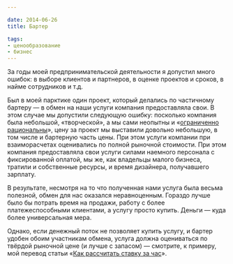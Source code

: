 ```yaml
---

date: 2014-06-26
title: Бартер

tags:
- ценообразование
- бизнес
---
```


За годы моей предпринимательской деятельности я допустил много ошибок: в выборе клиентов и партнеров, в оценке проектов и сроков, в найме сотрудников и т.д. 

Был в моей парктике один проект, который делались по частичному бартеру — в обмен на наши услуги компания предоставляла свои. В этом случае мы допустили следующую ошибку: посколько компания была небольшой, «творческой», а мы сами неопытны и «[ограниченно рациональны](http://ru.wikipedia.org/wiki/%D0%9E%D0%B3%D1%80%D0%B0%D0%BD%D0%B8%D1%87%D0%B5%D0%BD%D0%BD%D0%B0%D1%8F_%D1%80%D0%B0%D1%86%D0%B8%D0%BE%D0%BD%D0%B0%D0%BB%D1%8C%D0%BD%D0%BE%D1%81%D1%82%D1%8C)», цену за проект мы выставили довольно небольшую, в том числе и бартерную часть цены. При этом услуги компании при взаиморасчетах оценивались по полной рыночной стоимости. При этом компания предоставляла свои услуги силами наемного персонала с фиксированной оплатой, мы же, как владельцы малого бизнеса, тратили и собственные ресурсы, и время дизайнера, получавшего зарплату. 

В результате, несмотря на то что полученная нами услуга была весьма полезной, обмен  для нас оказался неравноценным. Гораздо лучше было бы потрать время на продажи, работу с более платежеспособными клиентами, а услугу просто купить. Деньги — куда более универсальная мера. 

Однако, если денежный поток не позволяет купить услугу, и бартер удобен обоим участникам обмена, услуга должна оцениваться по твёрдой рыночной цене (и лучше с запасом) — смотрите, к примеру, мой перевод статьи «[Как рассчитать ставку за час](https://glebkalinin.ru/how-to-calculate-an-hourly-rate)».
